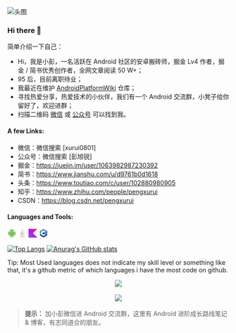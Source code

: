 
![头图](https://github.com/pengxurui/Android-NoteBook/raw/master/images/船底座星云.jpg)

### Hi there 👋

简单介绍一下自己：
- Hi，我是小彭，一名活跃在 Android 社区的安卓搬砖师，掘金 Lv4 作者，掘金 / 简书优秀创作者，全网文章阅读 50 W+；
- 95 后，目前离职待业；
- 我最近在维护 [AndroidPlatformWiki](https://github.com/pengxurui/AndroidPlatformWiki) 仓库；
- 寻找热爱分享，热爱技术的小伙伴，我们有一个 Android 交流群，小凳子给你留好了，欢迎进群；
- 扫描二维码 [微信](https://github.com/pengxurui/Android-NoteBook/raw/master/images/个人微信.jpeg) 或 [公众号](https://github.com/pengxurui/Android-NoteBook/raw/master/images/搜一搜公众号.png) 可以找到我。

#### A few Links:

- 微信：微信搜索 [xurui0801]
- 公众号：微信搜索 [彭旭锐]
- 掘金：https://juejin.im/user/1063982987230392
- 简书：https://www.jianshu.com/u/d9761b0d1618
- 头条：https://www.toutiao.com/c/user/102880980905
- 知乎：https://www.zhihu.com/people/pengxurui
- CSDN：https://blog.csdn.net/pengxurui

#### Languages and Tools:

<code><a target="_blank" rel="noopener noreferrer" href="https://raw.githubusercontent.com/github/explore/80688e429a7d4ef2fca1e82350fe8e3517d3494d/topics/android/android.png"><img height="20" src="https://raw.githubusercontent.com/github/explore/80688e429a7d4ef2fca1e82350fe8e3517d3494d/topics/android/android.png" style="max-width:100%;"></a></code> <code><a target="_blank" rel="noopener noreferrer" href="https://raw.githubusercontent.com/github/explore/80688e429a7d4ef2fca1e82350fe8e3517d3494d/topics/java/java.png"><img height="20" src="https://raw.githubusercontent.com/github/explore/80688e429a7d4ef2fca1e82350fe8e3517d3494d/topics/java/java.png" style="max-width:100%;"></a></code> <code><a target="_blank" rel="noopener noreferrer" href="https://raw.githubusercontent.com/github/explore/80688e429a7d4ef2fca1e82350fe8e3517d3494d/topics/kotlin/kotlin.png"><img height="20" src="https://raw.githubusercontent.com/github/explore/80688e429a7d4ef2fca1e82350fe8e3517d3494d/topics/kotlin/kotlin.png" style="max-width:100%;"></a></code> <code><a target="_blank" rel="noopener noreferrer" href="https://raw.githubusercontent.com/github/explore/80688e429a7d4ef2fca1e82350fe8e3517d3494d/topics/cpp/cpp.png"><img height="20" src="https://raw.githubusercontent.com/github/explore/80688e429a7d4ef2fca1e82350fe8e3517d3494d/topics/cpp/cpp.png" style="max-width:100%;"></a></code> 

[![Top Langs](https://github-readme-stats.vercel.app/api/top-langs/?username=pengxurui)](https://github.com/anuraghazra/github-readme-stats) [![Anurag's GitHub stats](https://github-readme-stats.vercel.app/api?username=pengxurui&count_private=true&show_icons=true&theme=clam)](https://github.com/anuraghazra/github-readme-stats)

Tip: Most Used languages does not indicate my skill level or something like that, it's a github metric of which languages i have the most code on github.

<p align='center'>
<img src="https://github.com/pengxurui/Android-NoteBook/raw/master/images/个人微信.jpeg" width = "300" />
</p>

<p align='center'>
<img src="https://github.com/pengxurui/Android-NoteBook/raw/master/images/搜一搜公众号.png" width = "600" />
</p>


> **提示：** 加小彭微信进 Android 交流群，这里有 Android 进阶成长路线笔记 & 博客，有志同道合的朋友。


<!--
**pengxurui/pengxurui** is a ✨ _special_ ✨ repository because its `README.md` (this file) appears on your GitHub profile.

Here are some ideas to get you started:

- 🔭 I’m currently working on ...
- 🌱 I’m currently learning ...
- 👯 I’m looking to collaborate on ...
- 🤔 I’m looking for help with ...
- 💬 Ask me about ...
- 📫 How to reach me: ...
- 😄 Pronouns: ...
- ⚡ Fun fact: ...
-->
